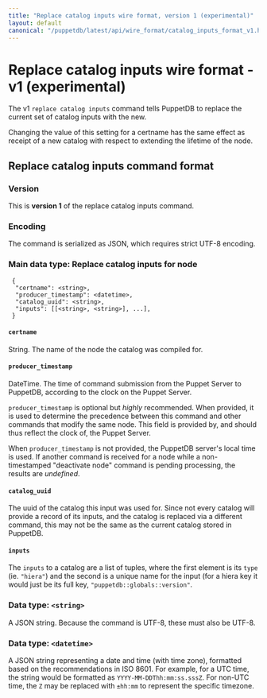 ```yaml
---
title: "Replace catalog inputs wire format, version 1 (experimental)"
layout: default
canonical: "/puppetdb/latest/api/wire_format/catalog_inputs_format_v1.html"
---
```


# Replace catalog inputs wire format - v1 (experimental)

The v1 `replace catalog inputs` command tells PuppetDB to replace the current
set of catalog inputs with the new.

Changing the value of this setting for a certname has the same effect
as receipt of a new catalog with respect to extending the lifetime of
the node.

## Replace catalog inputs command format

### Version

This is **version 1** of the replace catalog inputs command.

### Encoding

The command is serialized as JSON, which requires strict UTF-8 encoding.

### Main data type: Replace catalog inputs for node

     {
      "certname": <string>,
      "producer_timestamp": <datetime>,
      "catalog_uuid": <string>,
      "inputs": [[<string>, <string>], ...],
     }

#### `certname`

String. The name of the node the catalog was compiled for.

#### `producer_timestamp`

DateTime. The time of command submission from the Puppet Server to PuppetDB,
according to the clock on the Puppet Server.

`producer_timestamp` is optional but *highly* recommended. When provided, it is
used to determine the precedence between this command and other commands that
modify the same node. This field is provided by, and should thus reflect the
clock of, the Puppet Server.

When `producer_timestamp` is not provided, the PuppetDB server's local time is
used. If another command is received for a node while a non-timestamped
"deactivate node" command is pending processing, the results are *undefined*.

#### `catalog_uuid`

The uuid of the catalog this input was used for. Since not every catalog will
provide a record of its inputs, and the catalog is replaced via a different
command, this may not be the same as the current catalog stored in PuppetDB.

#### `inputs`

The `inputs` to a catalog are a list of tuples, where the first element is its
`type` (ie. `"hiera"`) and the second is a unique name for the input (for a hiera
key it would just be its full key, `"puppetdb::globals::version"`.

### Data type: `<string>`

A JSON string. Because the command is UTF-8, these must also be UTF-8.

### Data type: `<datetime>`

A JSON string representing a date and time (with time zone), formatted based on
the recommendations in ISO 8601. For example, for a UTC time, the string would be
formatted as `YYYY-MM-DDThh:mm:ss.sssZ`. For non-UTC time, the `Z` may be replaced
with `±hh:mm` to represent the specific timezone.
